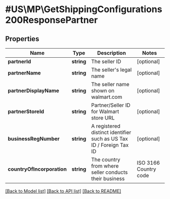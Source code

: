 # #US\MP\GetShippingConfigurations200ResponsePartner

## Properties

Name | Type | Description | Notes
------------ | ------------- | ------------- | -------------
**partnerId** | **string** | The seller ID | [optional]
**partnerName** | **string** | The seller's legal name | [optional]
**partnerDisplayName** | **string** | The seller name shown on walmart.com | [optional]
**partnerStoreId** | **string** | Partner/Seller ID for Walmart store URL | [optional]
**businessRegNumber** | **string** | A registered distinct identifier such as US Tax ID / Foreign Tax ID | [optional]
**countryOfIncorporation** | **string** | The country from where seller conducts their business | ISO 3166 Country code | [optional]


[[Back to Model list]](../) [[Back to API list]](../../Api/US/MP) [[Back to README]](../../README.md)
